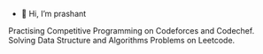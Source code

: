 - 👋 Hi, I’m prashant

Practising Competitive Programming on Codeforces and Codechef.</br>
Solving Data Structure and Algorithms Problems on Leetcode.
<!---
prashant695/prashant695 is a ✨ special ✨ repository because its `README.md` (this file) appears on your GitHub profile.
You can click the Preview link to take a look at your changes.
--->
